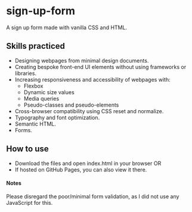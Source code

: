 # sign-up-form

A sign up form made with vanilla CSS and HTML.

## Skills practiced

- Designing webpages from minimal design documents.
- Creating bespoke front-end UI elements without using frameworks or libraries.
- Increasing responsiveness and accessibility of webpages with:
  - Flexbox
  - Dynamic size values
  - Media queries
  - Pseudo-classes and pseudo-elements
- Cross-browser compatibility using CSS reset and normalize.
- Typography and font optimization.
- Semantic HTML.
- Forms.

## How to use

- Download the files and open index.html in your browser OR
- If hosted on GitHub Pages, you can also view it there.

#### Notes

Please disregard the poor/minimal form validation, as I did not use any JavaScript for this.
